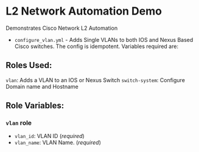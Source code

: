 # L2 Network Automation Demo

Demonstrates Cisco Network L2 Automation

* ``configure_vlan.yml`` - Adds Single VLANs to both IOS and Nexus Based Cisco
  switches. The config is idempotent. Variables required are:


## Roles Used:

``vlan``: Adds a VLAN to an IOS or Nexus Switch
``switch-system``: Configure Domain name and Hostname


## Role Variables:

### ``vlan`` role

* ``vlan_id``: VLAN ID (_required_)
* ``vlan_name``: VLAN Name. (_required_)
